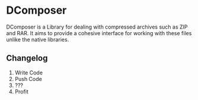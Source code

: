 DComposer
=========

DComposer is a Library for dealing with compressed archives such as ZIP and RAR. It aims to provide a cohesive interface
for working with these files unlike the native libraries.

Changelog
---------

1. Write Code
2. Push Code
3. ???
4. Profit
